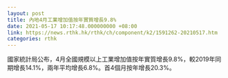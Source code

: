 ```yaml
---
layout: post
title: 內地4月工業增加值按年實質增長9.8%
date: 2021-05-17 10:17:48.000000000 +08:00
link: https://news.rthk.hk/rthk/ch/component/k2/1591262-20210517.htm
categories: rthk
---
```


國家統計局公布，4月全國規模以上工業增加值按年實質增長9.8%，較2019年同期增長14.1%，兩年平均增長6.8%。首4個月按年增長20.3%。
